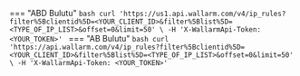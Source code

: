 === "ABD Bulutu"
    ```bash
    curl 'https://us1.api.wallarm.com/v4/ip_rules?filter%5Bclientid%5D=<YOUR_CLIENT_ID>&filter%5Blist%5D=<TYPE_OF_IP_LIST>&offset=0&limit=50' \
          -H 'X-WallarmApi-Token: <YOUR_TOKEN>'
    ```
=== "AB Bulutu"
    ```bash
    curl 'https://api.wallarm.com/v4/ip_rules?filter%5Bclientid%5D=<YOUR_CLIENT_ID>&filter%5Blist%5D=<TYPE_OF_IP_LIST>&offset=0&limit=50' \
          -H 'X-WallarmApi-Token: <YOUR_TOKEN>'
    ```